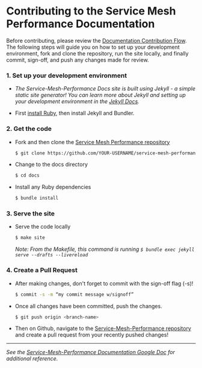 # Contributing to the Service Mesh Performance Documentation

Before contributing, please review the [Documentation Contribution Flow](https://github.com/khulnasoft/meshplay/service-mesh-performance/blob/master/CONTRIBUTING.md#documentation-contribution-flow). The following steps will guide you on how to set up your development environment, fork and clone the repository, run the site locally, and finally commit, sign-off, and push any changes made for review. 

### 1. Set up your development environment

* *The Service-Mesh-Performance Docs site is built using Jekyll - a simple static site generator! You can learn more about Jekyll and setting up your development environment in the [Jekyll Docs](https://jekyllrb.com/docs/).*

* First [install Ruby](https://jekyllrb.com/docs/installation/), then install Jekyll and Bundler.

### 2. Get the code

* Fork and then clone the [Service Mesh Performance repository](https://github.com/khulnasoft/meshplay/service-mesh-performance)
  ```bash
  $ git clone https://github.com/YOUR-USERNAME/service-mesh-performance
  ```
* Change to the docs directory
  ```bash
  $ cd docs
  ```
* Install any Ruby dependencies
  ```bash
  $ bundle install
  ```

### 3. Serve the site

* Serve the code locally
  ```bash
  $ make site
  ```
  *Note: From the Makefile, this command is running `$ bundle exec jekyll serve --drafts --livereload`*

### 4. Create a Pull Request

* After making changes, don't forget to commit with the sign-off flag (-s)!
  ```bash
  $ commit -s -m “my commit message w/signoff”
  ```
* Once all changes have been committed, push the changes.
  ```bash
  $ git push origin <branch-name>
  ```
* Then on Github, navigate to the [Service-Mesh-Performance repository](https://github.com/khulnasoft/meshplay/service-mesh-performance) and create a pull request from your recently pushed changes!

---
*See the [Service-Mesh-Performance Documentation Google Doc](https://docs.google.com/document/d/17guuaxb0xsfutBCzyj2CT6OZiFnMu9w4PzoILXhRXSo/edit) for additional reference.*
